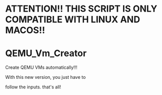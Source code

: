# ATTENTION!! THIS SCRIPT IS ONLY COMPATIBLE WITH LINUX AND MACOS!!



# QEMU_Vm_Creator
Create QEMU VMs automatically!!!

With this new version, you just have to

follow the inputs. that's all!
